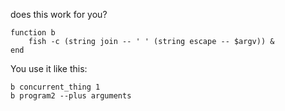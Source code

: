 does this work for you?

    function b
        fish -c (string join -- ' ' (string escape -- $argv)) &
    end

You use it like this:

    b concurrent_thing 1
    b program2 --plus arguments
